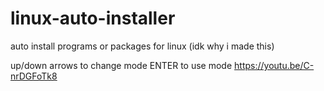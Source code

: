 # linux-auto-installer
auto install programs or packages for linux (idk why i made this)

up/down arrows to change mode
ENTER to use mode
https://youtu.be/C-nrDGFoTk8
